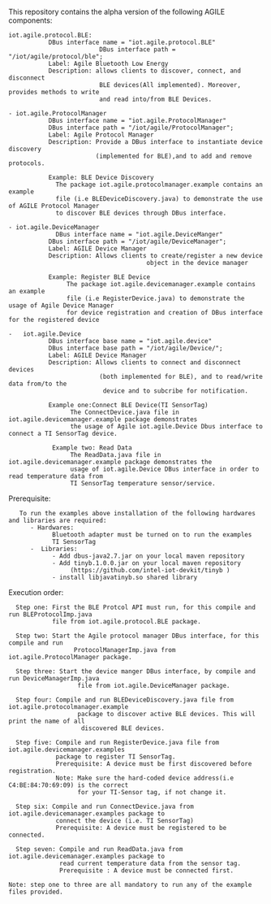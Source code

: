  This repository contains the alpha version of the following AGILE components:

    iot.agile.protocol.BLE:
               DBus interface name = "iot.agile.protocol.BLE"
							 DBus interface path = "/iot/agile/protocol/ble";
               Label: Agile Bluetooth Low Energy
               Description: allows clients to discover, connect, and disconnect
							 BLE devices(All implemented). Moreover, provides methods to write
							 and read into/from BLE Devices.

	- iot.agile.ProtocolManager
               DBus interface name = "iot.agile.ProtocolManager"
               DBus interface path = "/iot/agile/ProtocolManager";
               Label: Agile Protocol Manager
               Description: Provide a DBus interface to instantiate device discovery
                            (implemented for BLE),and to add and remove protocols.

               Example: BLE Device Discovery
                 The package iot.agile.protocolmanager.example contains an example
                 file (i.e BLEDeviceDiscovery.java) to demonstrate the use of AGILE Protocol Manager
                 to discover BLE devices through DBus interface.

	- iot.agile.DeviceManager
	             DBus interface name = "iot.agile.DeviceManger"
               DBus interface path = "/iot/agile/DeviceManager";
               Label: AGILE Device Manager
               Description: Allows clients to create/register a new device
							              object in the device manager

               Example: Register BLE Device
                    The package iot.agile.devicemanager.example contains an example
                    file (i.e RegisterDevice.java) to demonstrate the usage of Agile Device Manager
                    for device registration and creation of DBus interface for the registered device  

  	-   iot.agile.Device
               DBus interface base name = "iot.agile.device"
               DBus interface base path = "/iot/agile/Device/";
               Label: AGILE Device Manager
               Description: Allows clients to connect and disconnect devices
							 (both implemented for BLE), and to read/write data from/to the
							  device and to subcribe for notification.

               Example one:Connect BLE Device(TI SensorTag)
                     The ConnectDevice.java file in iot.agile.devicemanager.example package demonstrates
                     the usage of Agile iot.agile.Device Dbus interface to connect a TI SensorTag device.

                Example two: Read Data
                     The ReadData.java file in iot.agile.devicemanager.example package demonstrates the
                     usage of iot.agile.Device DBus interface in order to read temperature data from
                     TI SensorTag temperature sensor/service.

  Prerequisite:

       To run the examples above installation of the following hardwares and libraries are required:
          - Hardwares:
                Bluetooth adapter must be turned on to run the examples  
                TI SensorTag
          -  Libraries:
                - Add dbus-java2.7.jar on your local maven repository
                - Add tinyb.1.0.0.jar on your local maven repository
                     (https://github.com/intel-iot-devkit/tinyb )
                - install libjavatinyb.so shared library  

Execution order:

      Step one: First the BLE Protcol API must run, for this compile and run BLEProtocolImp.java
                file from iot.agile.protocol.BLE package.

      Step two: Start the Agile protocol manager DBus interface, for this compile and run
                      ProtocolManagerImp.java from iot.agile.ProtocolManager package.

      Step three: Start the device manger DBus interface, by compile and run DeviceManagerImp.java
                       file from iot.agile.DeviceManager package.

      Step four: Compile and run BLEDeviceDiscovery.java file from iot.agile.protocolmanager.example
                       package to discover active BLE devices. This will print the name of all
                        discovered BLE devices.

      Step five: Compile and run RegisterDevice.java file from iot.agile.devicemanager.examples
                 package to register TI SensorTag.
                 Prerequisite: A device must be first discovered before registration.
                 Note: Make sure the hard-coded device address(i.e C4:BE:84:70:69:09) is the correct
                       for your TI-Sensor tag, if not change it.

      Step six: Compile and run ConnectDevice.java from iot.agile.devicemanager.examples package to
                 connect the device (i.e. TI SensorTag)
                 Prerequisite: A device must be registered to be connected.

      Step seven: Compile and run ReadData.java from iot.agile.devicemanager.examples package to
                  read current temperature data from the sensor tag.
                  Prerequisite : A device must be connected first.

    Note: step one to three are all mandatory to run any of the example files provided.

